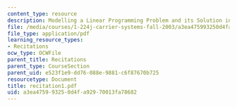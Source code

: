 ```yaml
---
content_type: resource
description: Modelling a Linear Programming Problem and its Solution in Excel.
file: /media/courses/1-224j-carrier-systems-fall-2003/a3ea475993250d4fa92970013fa78682_recitation1.pdf
file_type: application/pdf
learning_resource_types:
- Recitations
ocw_type: OCWFile
parent_title: Recitations
parent_type: CourseSection
parent_uid: e523f1e9-dd76-088e-9881-c6f87670b725
resourcetype: Document
title: recitation1.pdf
uid: a3ea4759-9325-0d4f-a929-70013fa78682
---
```

